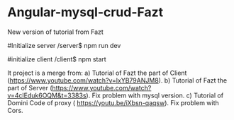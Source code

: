 # Angular-mysql-crud-Fazt
New version of tutorial from Fazt

#Initialize server
/server$  npm run dev

#initialize client
/client$ npm start

It project is a merge from:
a) Tutorial of Fazt the part of Client (https://www.youtube.com/watch?v=lxYB79ANJM8).
b) Tutorial of Fazt the part of Server (https://www.youtube.com/watch?v=4clEduk6OQM&t=3383s). Fix problem with mysql version.
c) Tutorial of Domini Code of proxy ( https://youtu.be/iXbsn-qaqsw). Fix problem with Cors.
